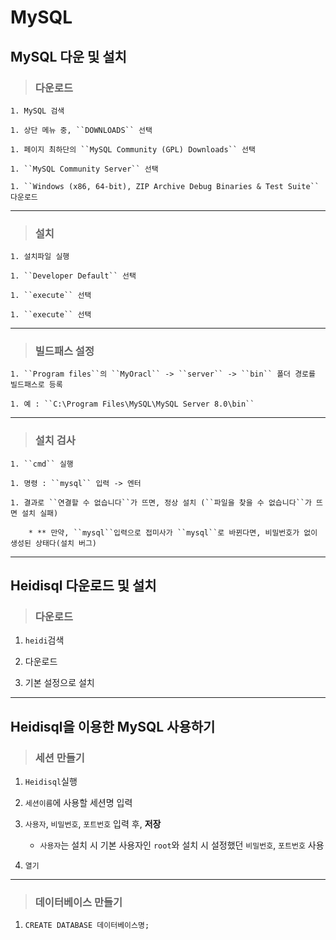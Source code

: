 # MySQL

## MySQL 다운 및 설치

>   ### 다운로드

    1. MySQL 검색
    
    1. 상단 메뉴 중, ``DOWNLOADS`` 선택
    
    1. 페이지 최하단의 ``MySQL Community (GPL) Downloads`` 선택
    
    1. ``MySQL Community Server`` 선택
    
    1. ``Windows (x86, 64-bit), ZIP Archive Debug Binaries & Test Suite`` 다운로드
    
---
    
>   ### 설치

    1. 설치파일 실행
    
    1. ``Developer Default`` 선택
    
    1. ``execute`` 선택
    
    1. ``execute`` 선택
    
---
    
>   ### 빌드패스 설정

    1. ``Program files``의 ``MyOracl`` -> ``server`` -> ``bin`` 폴더 경로를 빌드패스로 등록
    
    1. 예 : ``C:\Program Files\MySQL\MySQL Server 8.0\bin``
    
---
    
>   ### 설치 검사

    1. ``cmd`` 실행
    
    1. 명령 : ``mysql`` 입력 -> 엔터
    
    1. 결과로 ``연결할 수 없습니다``가 뜨면, 정상 설치 (``파일을 찾을 수 없습니다``가 뜨면 설치 실패)
    
        * ** 만약, ``mysql``입력으로 접미사가 ``mysql``로 바뀐다면, 비밀번호가 없이 생성된 상태다(설치 버그)

---

## Heidisql 다운로드 및 설치

>   ### 다운로드

1. ``heidi``검색

1. 다운로드

1. 기본 설정으로 설치

---

## Heidisql을 이용한 MySQL 사용하기

>   ### 세션 만들기

1. ``Heidisql``실행

1. ``세션이름``에 사용할 세션명 입력

1. ``사용자``, ``비밀번호``, ``포트번호`` 입력 후, **저장**

    * ``사용자``는 설치 시 기본 사용자인 ``root``와 설치 시 설정했던 ``비밀번호``, ``포트번호`` 사용

1. ``열기``

---

>   ### 데이터베이스 만들기

1. ``CREATE DATABASE 데이터베이스명;``